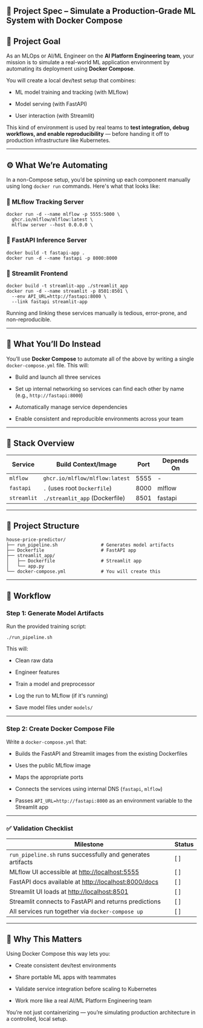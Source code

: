 ## 🧪 Project Spec – Simulate a Production-Grade ML System with Docker Compose

## 🎯 Project Goal

As an MLOps or AI/ML Engineer on the **AI Platform Engineering team**, your mission is to simulate a real-world ML application environment by automating its deployment using **Docker Compose**.

You will create a local dev/test setup that combines:

* ML model training and tracking (with MLflow)

* Model serving (with FastAPI)

* User interaction (with Streamlit)

This kind of environment is used by real teams to **test integration, debug workflows, and enable reproducibility** — before handing it off to production infrastructure like Kubernetes.

---

## ⚙️ What We’re Automating

In a non-Compose setup, you’d be spinning up each component manually using long `docker run` commands. Here's what that looks like:

### 🔹 MLflow Tracking Server

```
docker run -d --name mlflow -p 5555:5000 \
  ghcr.io/mlflow/mlflow:latest \
  mlflow server --host 0.0.0.0 \
```

### 🔹 FastAPI Inference Server

```
docker build -t fastapi-app .
docker run -d --name fastapi -p 8000:8000 
```

### 🔹 Streamlit Frontend

```
docker build -t streamlit-app ./streamlit_app
docker run -d --name streamlit -p 8501:8501 \
  --env API_URL=http://fastapi:8000 \
  --link fastapi streamlit-app
```

Running and linking these services manually is tedious, error-prone, and non-reproducible.

---

## 🐳 What You’ll Do Instead

You’ll use **Docker Compose** to automate all of the above by writing a single `docker-compose.yml` file. This will:

* Build and launch all three services

* Set up internal networking so services can find each other by name (e.g., `http://fastapi:8000`)

* Automatically manage service dependencies

* Enable consistent and reproducible environments across your team

---

## 🧱 Stack Overview

|  Service |  Build Context/Image |  Port |  Depends On |
|---|---|---|---|
|  `mlflow` |  `ghcr.io/mlflow/mlflow:latest` |  5555 |  - |  
|  `fastapi` |  `.` (uses root `Dockerfile`) |  8000 |  mlflow |  
|  `streamlit` |  `./streamlit_app` (Dockerfile) |  8501 |  fastapi |  
---

## 📂 Project Structure

```
house-price-predictor/
├── run_pipeline.sh                # Generates model artifacts
├── Dockerfile                     # FastAPI app
├── streamlit_app/
│   ├── Dockerfile                 # Streamlit app
│   └── app.py
└── docker-compose.yml             # You will create this
```

---

## 🔄 Workflow

### Step 1: Generate Model Artifacts

Run the provided training script:

```
./run_pipeline.sh
```

This will:

* Clean raw data

* Engineer features

* Train a model and preprocessor

* Log the run to MLflow (if it's running)

* Save model files under `models/`

---

### Step 2: Create Docker Compose File

Write a `docker-compose.yml` that:

* Builds the FastAPI and Streamlit images from the existing Dockerfiles

* Uses the public MLflow image

* Maps the appropriate ports

* Connects the services using internal DNS (`fastapi`, `mlflow`)

* Passes `API_URL=http://fastapi:8000` as an environment variable to the Streamlit app

---

### ✅ Validation Checklist

|  Milestone |  Status |
|---|---|
|  `run_pipeline.sh` runs successfully and generates artifacts |  [ ] |  
|  MLflow UI accessible at [http://localhost:5555](http://localhost:5555/) |  [ ] |  
|  FastAPI docs available at [http://localhost:8000/docs](http://localhost:8000/docs) |  [ ] |  
|  Streamlit UI loads at [http://localhost:8501](http://localhost:8501/) |  [ ] |  
|  Streamlit connects to FastAPI and returns predictions |  [ ] |
|  All services run together via `docker-compose up` |  [ ] |  
---

## 🚀 Why This Matters

Using Docker Compose this way lets you:

* Create consistent dev/test environments

* Share portable ML apps with teammates

* Validate service integration before scaling to Kubernetes

* Work more like a real AI/ML Platform Engineering team

You’re not just containerizing — you’re simulating production architecture in a controlled, local setup.

